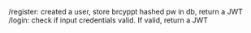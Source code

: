 /register: created a user, store brcyppt hashed pw in db, return a JWT
/login: check if input credentials valid. If valid, return a JWT


